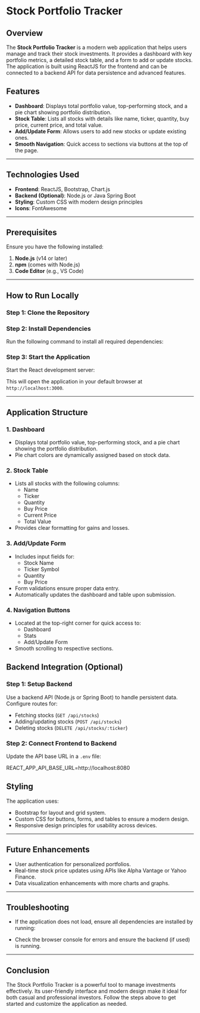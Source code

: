 # Stock Portfolio Tracker

## Overview
The **Stock Portfolio Tracker** is a modern web application that helps users manage and track their stock investments. It provides a dashboard with key portfolio metrics, a detailed stock table, and a form to add or update stocks. The application is built using ReactJS for the frontend and can be connected to a backend API for data persistence and advanced features.

## Features
- **Dashboard**: Displays total portfolio value, top-performing stock, and a pie chart showing portfolio distribution.
- **Stock Table**: Lists all stocks with details like name, ticker, quantity, buy price, current price, and total value.
- **Add/Update Form**: Allows users to add new stocks or update existing ones.
- **Smooth Navigation**: Quick access to sections via buttons at the top of the page.

---

## Technologies Used
- **Frontend**: ReactJS, Bootstrap, Chart.js
- **Backend (Optional)**: Node.js or Java Spring Boot
- **Styling**: Custom CSS with modern design principles
- **Icons**: FontAwesome

---

## Prerequisites
Ensure you have the following installed:
1. **Node.js** (v14 or later)
2. **npm** (comes with Node.js)
3. **Code Editor** (e.g., VS Code)

---

## How to Run Locally
### Step 1: Clone the Repository


### Step 2: Install Dependencies
Run the following command to install all required dependencies:


### Step 3: Start the Application
Start the React development server:

This will open the application in your default browser at `http://localhost:3000`.

---

## Application Structure

### 1. **Dashboard**
- Displays total portfolio value, top-performing stock, and a pie chart showing the portfolio distribution.
- Pie chart colors are dynamically assigned based on stock data.

### 2. **Stock Table**
- Lists all stocks with the following columns:
  - Name
  - Ticker
  - Quantity
  - Buy Price
  - Current Price
  - Total Value
- Provides clear formatting for gains and losses.

### 3. **Add/Update Form**
- Includes input fields for:
  - Stock Name
  - Ticker Symbol
  - Quantity
  - Buy Price
- Form validations ensure proper data entry.
- Automatically updates the dashboard and table upon submission.

### 4. **Navigation Buttons**
- Located at the top-right corner for quick access to:
  - Dashboard
  - Stats
  - Add/Update Form
- Smooth scrolling to respective sections.



## Backend Integration (Optional)
### Step 1: Setup Backend
Use a backend API (Node.js or Spring Boot) to handle persistent data. Configure routes for:
- Fetching stocks (`GET /api/stocks`)
- Adding/updating stocks (`POST /api/stocks`)
- Deleting stocks (`DELETE /api/stocks/:ticker`)

### Step 2: Connect Frontend to Backend
Update the API base URL in a `.env` file:

REACT_APP_API_BASE_URL=http://localhost:8080


## Styling
The application uses:
- Bootstrap for layout and grid system.
- Custom CSS for buttons, forms, and tables to ensure a modern design.
- Responsive design principles for usability across devices.

---

## Future Enhancements
- User authentication for personalized portfolios.
- Real-time stock price updates using APIs like Alpha Vantage or Yahoo Finance.
- Data visualization enhancements with more charts and graphs.

---

## Troubleshooting
- If the application does not load, ensure all dependencies are installed by running:

- Check the browser console for errors and ensure the backend (if used) is running.

---

## Conclusion
The Stock Portfolio Tracker is a powerful tool to manage investments effectively. Its user-friendly interface and modern design make it ideal for both casual and professional investors. Follow the steps above to get started and customize the application as needed.

